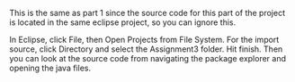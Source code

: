This is the same as part 1 since the source code for this part of the project is located in the same eclipse project, so you can ignore this.

In Eclipse, click File, then Open Projects from File System. For the import source, click Directory and select the Assignment3 folder. Hit finish. Then you can look at the source code from navigating the package explorer and opening the java files.
